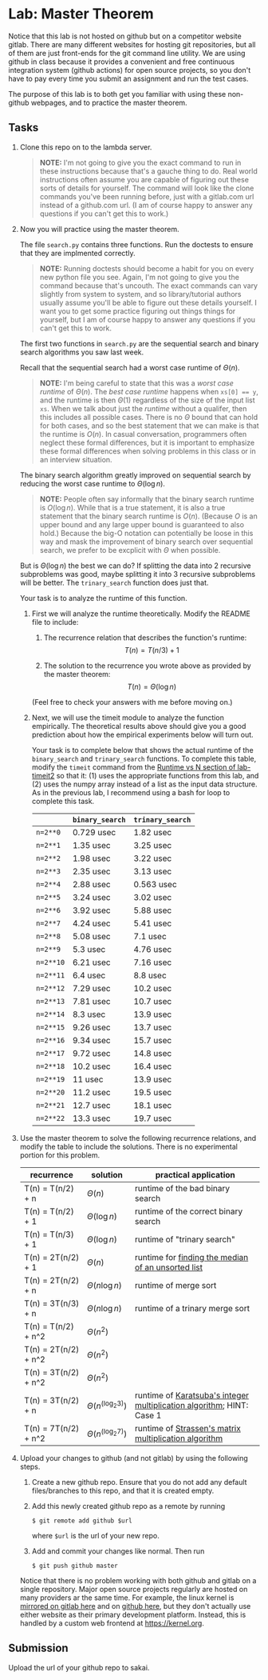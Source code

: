 # Lab: Master Theorem

Notice that this lab is not hosted on github but on a competitor website gitlab.
There are many different websites for hosting git repositories,
but all of them are just front-ends for the git command line utility.
We are using github in class because it provides a convenient and free continuous integration system (github actions) for open source projects,
so you don't have to pay every time you submit an assignment and run the test cases.

The purpose of this lab is to both get you familiar with using these non-github webpages, and to practice the master theorem.

## Tasks

1. Clone this repo on to the lambda server.

    > **NOTE:**
    > I'm not going to give you the exact command to run in these instructions because that's a gauche thing to do.
    > Real world instructions often assume you are capable of figuring out these sorts of details for yourself.
    > The command will look like the clone commands you've been running before, just with a gitlab.com url instead of a github.com url.
    > (I am of course happy to answer any questions if you can't get this to work.)

1. Now you will practice using the master theorem.

    The file `search.py` contains three functions.
    Run the doctests to ensure that they are implmented correctly.

    > **NOTE:**
    > Running doctests should become a habit for you on every new python file you see.
    > Again, I'm not going to give you the command because that's uncouth.
    > The exact commands can vary slightly from system to system,
    > and so library/tutorial authors usually assume you'll be able to figure out these details yourself.
    > I want you to get some practice figuring out things things for yourself,
    > but I am of course happy to answer any questions if you can't get this to work.

    The first two functions in `search.py` are the sequential search and binary search algorithms you saw last week.

    Recall that the sequential search had a worst case runtime of $\Theta(n)$.

    > **NOTE:**
    > I'm being careful to state that this was a *worst case runtime* of $\Theta(n)$.
    > The *best case runtime* happens when `xs[0] == y`,
    > and the runtime is then $\Theta(1)$ regardless of the size of the input list `xs`.
    > When we talk about just the *runtime* without a qualifer,
    > then this includes all possible cases.
    > There is no $\Theta$ bound that can hold for both cases,
    > and so the best statement that we can make is that the runtime is $O(n)$.
    > In casual conversation, programmers often neglect these formal differences,
    > but it is important to emphasize these formal differences when solving problems in this class or in an interview situation.

    The binary search algorithm greatly improved on sequential search by reducing the worst case runtime to $\Theta(\log n)$.

    > **NOTE:**
    > People often say informally that the binary search runtime is $O(\log n)$.
    > While that is a true statement, it is also a true statement that the binary search runtime is $O(n)$.
    > (Because $O$ is an upper bound and any large upper bound is guaranteed to also hold.)
    > Because the big-O notation can potentially be loose in this way and mask the improvement of binary search over sequential search,
    > we prefer to be excplicit with $\Theta$ when possible.

    But is $\Theta(\log n)$ the best we can do?
    If splitting the data into 2 recursive subproblems was good,
    maybe splitting it into 3 recursive subproblems will be better.
    The `trinary_search` function does just that.

    Your task is to analyze the runtime of this function.

    1. First we will analyze the runtime theoretically.
        Modify the README file to include:
    
        1. The recurrence relation that describes the function's runtime:
            $$T(n) = T(n/3) + 1$$

        1. The solution to the recurrence you wrote above as provided by the master theorem:
            $$T(n) = \Theta(\log n)$$

        (Feel free to check your answers with me before moving on.)
    
    1. Next, we will use the timeit module to analyze the function empirically.
        The theoretical results above should give you a good prediction about how the empirical experiments below will turn out.

        Your task is to complete below that shows the actual runtime of the `binary_search` and `trinary_search` functions.
        To complete this table, modify the `timeit` command from the [Runtime vs N section of lab-timeit2](https://github.com/mikeizbicki/lab-timeit2#runtime-vs-n) so that it: (1) uses the appropriate functions from this lab, and (2) uses the numpy array instead of a list as the input data structure.
        As in the previous lab, I recommend using a bash for loop to complete this task.

        |                | `binary_search`           | `trinary_search`      |
        | -------------- | ------------------------- | --------------------- | 
        | `n=2**0`       | 0.729 usec                | 1.82 usec             |
        | `n=2**1`       | 1.35 usec                 | 3.25 usec             |
        | `n=2**2`       | 1.98 usec                 | 3.22 usec             |
        | `n=2**3`       | 2.35 usec                 | 3.13 usec             |
        | `n=2**4`       | 2.88 usec                 | 0.563 usec            |
        | `n=2**5`       | 3.24 usec                 | 3.02 usec             |
        | `n=2**6`       | 3.92 usec                 | 5.88 usec             |
        | `n=2**7`       | 4.24 usec                 | 5.41 usec             |
        | `n=2**8`       | 5.08 usec                 | 7.1 usec              |
        | `n=2**9`       | 5.3 usec                  | 4.76 usec             |
        | `n=2**10`      | 6.21 usec                 | 7.16 usec             |
        | `n=2**11`      | 6.4 usec                  | 8.8 usec              |
        | `n=2**12`      | 7.29 usec                 | 10.2 usec             |
        | `n=2**13`      | 7.81 usec                 | 10.7 usec             |
        | `n=2**14`      | 8.3 usec                  | 13.9 usec             |
        | `n=2**15`      | 9.26 usec                 | 13.7 usec             |
        | `n=2**16`      | 9.34 usec                 | 15.7 usec             |
        | `n=2**17`      | 9.72 usec                 | 14.8 usec             |
        | `n=2**18`      | 10.2 usec                 | 16.4 usec             |
        | `n=2**19`      | 11 usec                   | 13.9 usec             |
        | `n=2**20`      | 11.2 usec                 | 19.5 usec             |
        | `n=2**21`      | 12.7 usec                 | 18.1 usec             |
        | `n=2**22`      | 13.3 usec                 | 19.7 usec             |


1. Use the master theorem to solve the following recurrence relations,
    and modify the table to include the solutions.
    There is no experimental portion for this problem.

    | recurrence           | solution                       | practical application                     |
    | -------------------- | ------------------------------ | ----------------------------------------- |
    | T(n) = T(n/2) + n    | $\Theta(n)$                    | runtime of the bad binary search          |
    | T(n) = T(n/2) + 1    | $\Theta(\log n              )$ | runtime of the correct binary search      |
    | T(n) = T(n/3) + 1    | $\Theta(\log n              )$ | runtime of "trinary search"               |
    | T(n) = 2T(n/2) + 1   | $\Theta(n                   )$ | runtime for [finding the median of an unsorted list](https://en.wikipedia.org/wiki/Quickselect) |
    | T(n) = 2T(n/2) + n   | $\Theta(n \log n            )$ | runtime of merge sort                     |
    | T(n) = 3T(n/3) + n   | $\Theta(n \log n            )$ | runtime of a trinary merge sort           |
    | T(n) = T(n/2) + n^2  | $\Theta(n^2                 )$ |                                           |
    | T(n) = 2T(n/2) + n^2 | $\Theta(n^2                 )$ |                                           |
    | T(n) = 3T(n/2) + n^2 | $\Theta(n^2                 )$ |                                           |
    | T(n) = 3T(n/2) + n   | $\Theta(n^(\log_2 3)        )$ | runtime of [Karatsuba's integer multiplication algorithm](https://en.wikipedia.org/wiki/Karatsuba_algorithm); HINT: Case 1 |
    | T(n) = 7T(n/2) + n^2 | $\Theta(n^(\log_2 7)        )$ | runtime of [Strassen's matrix multiplication algorithm](https://en.wikipedia.org/wiki/Strassen_algorithm) |

1. Upload your changes to github (and not gitlab) by using the following steps.

    1. Create a new github repo.
        Ensure that you do not add any default files/branches to this repo, and that it is created empty.

    1. Add this newly created github repo as a remote by running
        ```
        $ git remote add github $url
        ```
        where `$url` is the url of your new repo.

    1. Add and commit your changes like normal.
        Then run
        ```
        $ git push github master
        ```
    
    Notice that there is no problem working with both github and gitlab on a single repository.
    Major open source projects regularly are hosted on many providers ar the same time.
    For example, the linux kernel is [mirrored on gitlab here](https://gitlab.com/linux-kernel/linux) and on [github here](https://github.com/torvalds/linux),
    but they don't actually use either website as their primary development platform.
    Instead, this is handled by a custom web frontend at <https://kernel.org>.

## Submission

Upload the url of your github repo to sakai.
